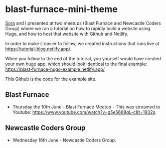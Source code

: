 # blast-furnace-mini-theme

[Sora](https://www.sorakhan.com/) and I presented at two meetups (Blast Furnace and Newcastle Coders Group) where we ran a tutorial on how to rapidly build a website using Hugo, and how to host that website with Github and Netlify.

In order to make it easier to follow, we created instructions that runs live at https://tutorial-blog.netlify.app/.

When you follow to the end of the tutorial, you yourself would have created your own hugo app, which should look identical to the final example: https://blast-furnace-hugo-example.netlify.app/

This Github is the code for the example site. 



## Blast Furnace 

* Thursday the 10th June - Blast Furnace Meetup - This was streamed to Youtube: https://www.youtube.com/watch?v=g5e5688qL-c&t=1932s.

## Newcastle Coders Group

* Wednesday 16th June - Newcastle Coders Group.

